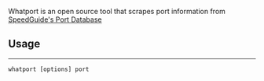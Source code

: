 Whatport is an open source tool that scrapes port information from [SpeedGuide's Port Database](https://www.speedguide.net/ports.php)

## Usage
---
```whatport [options] port```


